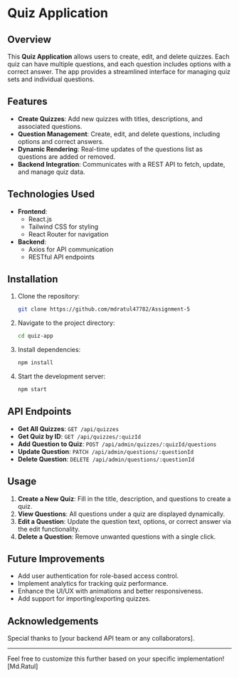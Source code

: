 
# Quiz Application

## Overview
This **Quiz Application** allows users to create, edit, and delete quizzes. Each quiz can have multiple questions, and each question includes options with a correct answer. The app provides a streamlined interface for managing quiz sets and individual questions.

## Features
- **Create Quizzes**: Add new quizzes with titles, descriptions, and associated questions.
- **Question Management**: Create, edit, and delete questions, including options and correct answers.
- **Dynamic Rendering**: Real-time updates of the questions list as questions are added or removed.
- **Backend Integration**: Communicates with a REST API to fetch, update, and manage quiz data.

## Technologies Used
- **Frontend**:
  - React.js
  - Tailwind CSS for styling
  - React Router for navigation
- **Backend**:
  - Axios for API communication
  - RESTful API endpoints

## Installation
1. Clone the repository:
   ```bash
   git clone https://github.com/mdratul47782/Assignment-5
   ```
2. Navigate to the project directory:
   ```bash
   cd quiz-app
   ```
3. Install dependencies:
   ```bash
   npm install
   ```
4. Start the development server:
   ```bash
   npm start
   ```

## API Endpoints
- **Get All Quizzes**: `GET /api/quizzes`
- **Get Quiz by ID**: `GET /api/quizzes/:quizId`
- **Add Question to Quiz**: `POST /api/admin/quizzes/:quizId/questions`
- **Update Question**: `PATCH /api/admin/questions/:questionId`
- **Delete Question**: `DELETE /api/admin/questions/:questionId`

## Usage
1. **Create a New Quiz**: Fill in the title, description, and questions to create a quiz.
2. **View Questions**: All questions under a quiz are displayed dynamically.
3. **Edit a Question**: Update the question text, options, or correct answer via the edit functionality.
4. **Delete a Question**: Remove unwanted questions with a single click.



## Future Improvements
- Add user authentication for role-based access control.
- Implement analytics for tracking quiz performance.
- Enhance the UI/UX with animations and better responsiveness.
- Add support for importing/exporting quizzes.

## Acknowledgements
Special thanks to [your backend API team or any collaborators].

---

Feel free to customize this further based on your specific implementation![Md.Ratul]